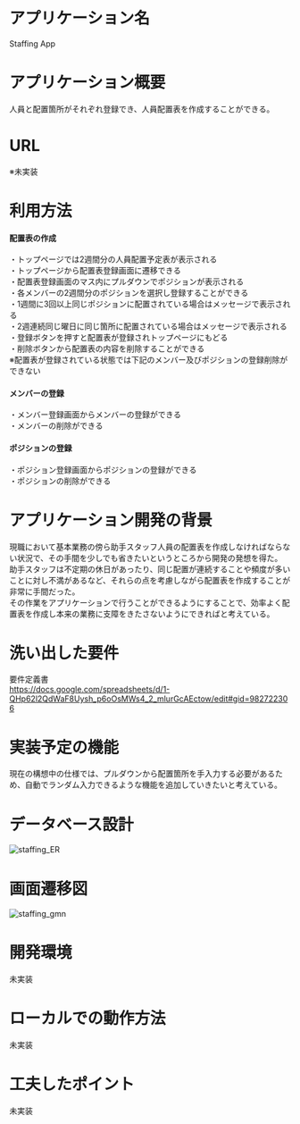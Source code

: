 # アプリケーション名
Staffing App

# アプリケーション概要
人員と配置箇所がそれぞれ登録でき、人員配置表を作成することができる。

# URL
※未実装

# 利用方法

#### 配置表の作成
・トップページでは2週間分の人員配置予定表が表示される  
・トップページから配置表登録画面に遷移できる  
・配置表登録画面のマス内にプルダウンでポジションが表示される  
・各メンバーの2週間分のポジションを選択し登録することができる  
・1週間に3回以上同じポジションに配置されている場合はメッセージで表示される  
・2週連続同じ曜日に同じ箇所に配置されている場合はメッセージで表示される  
・登録ボタンを押すと配置表が登録されトップページにもどる  
・削除ボタンから配置表の内容を削除することができる  
※配置表が登録されている状態では下記のメンバー及びポジションの登録削除ができない  
#### メンバーの登録
・メンバー登録画面からメンバーの登録ができる  
・メンバーの削除ができる
#### ポジションの登録
・ポジション登録画面からポジションの登録ができる  
・ポジションの削除ができる




# アプリケーション開発の背景
現職において基本業務の傍ら助手スタッフ人員の配置表を作成しなければならない状況で、その手間を少しでも省きたいというところから開発の発想を得た。  
助手スタッフは不定期の休日があったり、同じ配置が連続することや頻度が多いことに対し不満があるなど、それらの点を考慮しながら配置表を作成することが非常に手間だった。  
その作業をアプリケーションで行うことができるようにすることで、効率よく配置表を作成し本来の業務に支障をきたさないようにできればと考えている。

# 洗い出した要件
要件定義書  
https://docs.google.com/spreadsheets/d/1-QHp62l2QdWaF8Uysh_p6oOsMWs4_2_mlurGcAEctow/edit#gid=982722306

# 実装予定の機能
現在の構想中の仕様では、プルダウンから配置箇所を手入力する必要があるため、自動でランダム入力できるような機能を追加していきたいと考えている。

# データベース設計
![staffing_ER](https://user-images.githubusercontent.com/115336998/220908032-27dfb114-c344-4274-ac43-3cde711d9e11.png)


# 画面遷移図
![staffing_gmn](https://user-images.githubusercontent.com/115336998/220905374-e380e3b0-c480-4d6d-9607-c740cebafb4e.png)


# 開発環境
未実装

# ローカルでの動作方法
未実装

# 工夫したポイント
未実装

